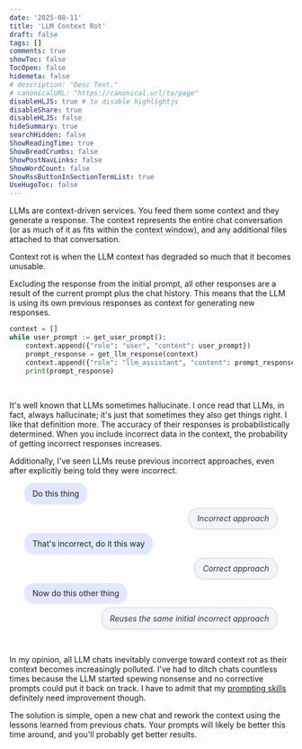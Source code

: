 ```yaml
---
date: '2025-08-11'
title: 'LLM Context Rot'
draft: false
tags: []
comments: true
showToc: false
TocOpen: false
hidemeta: false
# description: "Desc Text."
# canonicalURL: "https://canonical.url/to/page"
disableHLJS: true # to disable highlightjs
disableShare: true
disableHLJS: false
hideSummary: true
searchHidden: false
ShowReadingTime: true
ShowBreadCrumbs: false
ShowPostNavLinks: false
ShowWordCount: false
ShowRssButtonInSectionTermList: true
UseHugoToc: false
---
```


LLMs are context-driven services. You feed them some context and they generate a response. The context represents the entire chat conversation (or as much of it as fits within the
<span class="fancy-tooltip" style="position:relative;cursor:pointer;border-bottom:1px dotted #888;">context window<span class="fancy-tooltip-text" style="
    display:inline-block;
    visibility:hidden;
    opacity:0;
    transition:opacity 0.5s;
    position:absolute;
    left:50%;
    transform:translateX(-50%);
    bottom:125%;
    background:#333;
    color:#fff;
    padding:6px 10px;
    border-radius:4px;
    white-space:nowrap;
    z-index:10;
    font-size:0.95em;
    pointer-events:none;
  "> The maximum number of tokens it can process at once</span></span>), and any additional files attached to that conversation.

  Context rot is when the LLM context has degraded so much that it becomes unusable.

<style>
.fancy-tooltip:hover > .fancy-tooltip-text {
  visibility: visible !important;
  opacity: 1 !important;
  pointer-events: auto !important;
  transition-delay: 0s, 0s;
}
.fancy-tooltip > .fancy-tooltip-text {
  transition: opacity 0.5s;
  transition-delay: 0s, 0.5s;
}
</style>

Excluding the response from the initial prompt, all other responses are a result of the current prompt plus the chat history. This means that the LLM is using its own previous responses as context for generating new responses.


```python
context = []
while user_prompt := get_user_prompt():
    context.append({"role": "user", "content": user_prompt})
    prompt_response = get_llm_response(context)
    context.append({"role": "llm_assistant", "content": prompt_response})
    print(prompt_response)
```

<br>

It's well known that LLMs sometimes hallucinate. I once read that LLMs, in fact, always hallucinate; it's just that sometimes they also get things right. I like that definition more. The accuracy of their responses is probabilistically determined. When you include incorrect data in the context, the probability of getting incorrect responses increases.

Additionally, I've seen LLMs reuse previous incorrect approaches, even after explicitly being told they were incorrect.

<div class="chat-list">
  <div class="chat-bubble user">Do this thing</div>
  <div class="chat-bubble assistant"><i>Incorrect approach</i></div>
  <div class="chat-bubble user">That's incorrect, do it this way</div>
  <div class="chat-bubble assistant"><i>Correct approach</i></div>
  <div class="chat-bubble user">Now do this other thing</div>
  <div class="chat-bubble assistant"><i>Reuses the same initial incorrect approach</i></div>
</div>

<style>
.chat-list {
  display: flex;
  flex-direction: column;
  gap: 0.5em;
  margin: 1em auto;
  max-width: 450px;
  align-items: stretch;
}
.chat-bubble {
  max-width: 90%;
  padding: 0.6em 1em;
  border-radius: 1.2em;
  font-size: 1em;
  line-height: 1.4;
  box-shadow: 0 1px 4px rgba(0,0,0,0.07);
  word-break: break-word;
}
.chat-bubble.user {
  align-self: flex-start;
  background: #e0e7ff;
  color: #222;
}
.chat-bubble.assistant {
  align-self: flex-end;
  background: #f1f5f9;
  color: #333;
  border: 1px solid #cbd5e1;
}
</style>

<style>
@media (prefers-color-scheme: dark) {
  .chat-bubble.user {
    background: rgb(65, 66, 72);
    color: #f4f4f5;
  }
  .chat-bubble.assistant {
    background: rgb(40, 41, 46);
    color: #e0e0e0;
    border: 1px solid rgb(55, 56, 62);
  }
}
</style>

<br>

In my opinion, all LLM chats inevitably converge toward context rot as their context becomes increasingly polluted. I've had to ditch chats countless times because the LLM started spewing nonsense and no corrective prompts could put it back on track. I have to admit that my [prompting skills](https://addyo.substack.com/p/the-prompt-engineering-playbook-for) definitely need improvement though.

The solution is simple, open a new chat and rework the context using the lessons learned from previous chats. Your prompts will likely be better this time around, and you'll probably get better results.
